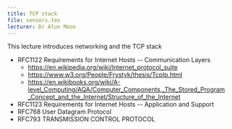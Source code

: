 ```yaml
---
title: TCP stack
file: sensors.tex
lecturer: Dr Alun Moon
---
```

This lecture introduces networking and the TCP stack

* RFC1122  Requirements for Internet Hosts -- Communication Layers
    + https://en.wikipedia.org/wiki/Internet_protocol_suite
    + https://www.w3.org/People/Frystyk/thesis/TcpIp.html
    + https://en.wikibooks.org/wiki/A-level_Computing/AQA/Computer_Components,_The_Stored_Program_Concept_and_the_Internet/Structure_of_the_Internet
* RFC1123   Requirements for Internet Hosts -- Application and Support
* RFC768   User Datagram Protocol
* RFC793   TRANSMISSION CONTROL PROTOCOL

